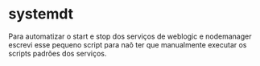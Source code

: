 # systemdt
Para automatizar o start e stop dos serviços de weblogic e nodemanager escrevi esse pequeno script para naõ ter que manualmente executar os scripts padrões dos serviços.
